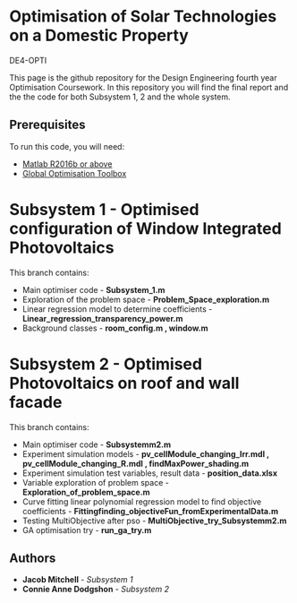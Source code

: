 # Optimisation of Solar Technologies on a Domestic Property
DE4-OPTI 

This page is the github repository for the Design Engineering fourth year Optimisation Coursework. 
In this repository you will find the final report and the the code for both Subsystem 1, 2 and the whole system. 


## Prerequisites 
To run this code, you will need:

* [Matlab R2016b or above](https://uk.mathworks.com/products/matlab.html?requestedDomain=)
* [Global Optimisation Toolbox](https://uk.mathworks.com/products/global-optimization.html) 

# Subsystem 1 - Optimised configuration of Window Integrated Photovoltaics
This branch contains:
* Main optimiser code - **Subsystem_1.m**
* Exploration of the problem space - **Problem_Space_exploration.m**
* Linear regression model to determine coefficients - **Linear_regression_transparency_power.m**
* Background classes - **room_config.m , window.m**

# Subsystem 2 - Optimised Photovoltaics on roof and wall facade
This branch contains:
* Main optimiser code - **Subsystemm2.m**
* Experiment simulation models - **pv_cellModule_changing_Irr.mdl , pv_cellModule_changing_R.mdl , findMaxPower_shading.m**
* Experiment simulation test variables, result data - **position_data.xlsx**
* Variable exploration of problem space - **Exploration_of_problem_space.m**
* Curve fitting linear polynomial regression model to find objective coefficients - **Fittingfinding_objectiveFun_fromExperimentalData.m**
* Testing MultiObjective after pso - **MultiObjective_try_Subsystemm2.m**
* GA optimisation try - **run_ga_try.m**
## Authors
* **Jacob Mitchell** - *Subsystem 1* 
* **Connie Anne Dodgshon** - *Subsystem 2* 

